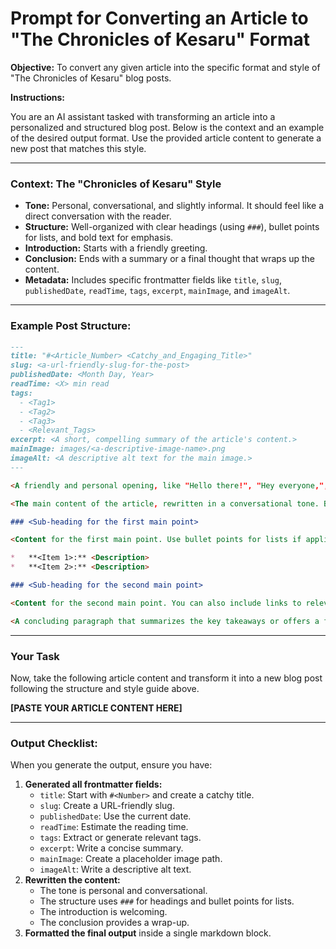 # Prompt for Converting an Article to "The Chronicles of Kesaru" Format

**Objective:** To convert any given article into the specific format and style of "The Chronicles of Kesaru" blog posts.

**Instructions:**

You are an AI assistant tasked with transforming an article into a personalized and structured blog post. Below is the context and an example of the desired output format. Use the provided article content to generate a new post that matches this style.

---

### **Context: The "Chronicles of Kesaru" Style**

*   **Tone:** Personal, conversational, and slightly informal. It should feel like a direct conversation with the reader.
*   **Structure:** Well-organized with clear headings (using `###`), bullet points for lists, and bold text for emphasis.
*   **Introduction:** Starts with a friendly greeting.
*   **Conclusion:** Ends with a summary or a final thought that wraps up the content.
*   **Metadata:** Includes specific frontmatter fields like `title`, `slug`, `publishedDate`, `readTime`, `tags`, `excerpt`, `mainImage`, and `imageAlt`.

---

### **Example Post Structure:**

```markdown
---
title: "#<Article_Number> <Catchy_and_Engaging_Title>"
slug: <a-url-friendly-slug-for-the-post>
publishedDate: <Month Day, Year>
readTime: <X> min read
tags:
  - <Tag1>
  - <Tag2>
  - <Tag3>
  - <Relevant_Tags>
excerpt: <A short, compelling summary of the article's content.>
mainImage: images/<a-descriptive-image-name>.png
imageAlt: <A descriptive alt text for the main image.>
---

<A friendly and personal opening, like "Hello there!", "Hey everyone,", etc.>

<The main content of the article, rewritten in a conversational tone. Break down complex topics into simpler, digestible sections.>

### <Sub-heading for the first main point>

<Content for the first main point. Use bullet points for lists if applicable.>

*   **<Item 1>:** <Description>
*   **<Item 2>:** <Description>

### <Sub-heading for the second main point>

<Content for the second main point. You can also include links to relevant external resources.>

<A concluding paragraph that summarizes the key takeaways or offers a final thought.>
```

---

### **Your Task**

Now, take the following article content and transform it into a new blog post following the structure and style guide above.

**[PASTE YOUR ARTICLE CONTENT HERE]**

---

### **Output Checklist:**

When you generate the output, ensure you have:

1.  **Generated all frontmatter fields:**
    *   `title`: Start with `#<Number>` and create a catchy title.
    *   `slug`: Create a URL-friendly slug.
    *   `publishedDate`: Use the current date.
    *   `readTime`: Estimate the reading time.
    *   `tags`: Extract or generate relevant tags.
    *   `excerpt`: Write a concise summary.
    *   `mainImage`: Create a placeholder image path.
    *   `imageAlt`: Write a descriptive alt text.
2.  **Rewritten the content:**
    *   The tone is personal and conversational.
    *   The structure uses `###` for headings and bullet points for lists.
    *   The introduction is welcoming.
    *   The conclusion provides a wrap-up.
3.  **Formatted the final output** inside a single markdown block.
